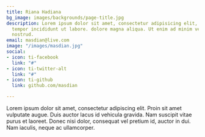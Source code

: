 ```yaml
---
title: Riana Hadiana
bg_image: images/backgrounds/page-title.jpg
description: Lorem ipsum dolor sit amet, consectetur adipisicing elit, sed do eiusmod
  tempor incididunt ut labore. dolore magna aliqua. Ut enim ad minim veniam, quis
  nostrud.
email: masdian@live.com
image: "/images/masdian.jpg"
social:
- icon: ti-facebook
  link: "#"
- icon: ti-twitter-alt
  link: "#"
- icon: ti-github
  link: github.com/masdian

---
```

Lorem ipsum dolor sit amet, consectetur adipiscing elit. Proin sit amet vulputate augue. Duis auctor lacus id vehicula gravida. Nam suscipit vitae purus et laoreet.
Donec nisi dolor, consequat vel pretium id, auctor in dui. Nam iaculis, neque ac ullamcorper.